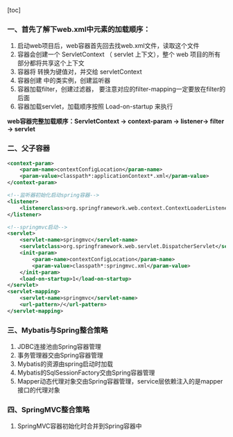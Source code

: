 [toc]

### 一、首先了解下web.xml中元素的加载顺序：

1. 启动web项目后，web容器首先回去找web.xml文件，读取这个文件
2. 容器会创建一个 ServletContext （ servlet 上下文），整个 web 项目的所有部分都将共享这个上下文
3. 容器将 转换为键值对，并交给 servletContext
4. 容器创建 中的类实例，创建监听器
5. 容器加载filter，创建过滤器， 要注意对应的filter-mapping一定要放在filter的后面
6. 容器加载servlet，加载顺序按照 Load-on-startup 来执行

**web容器完整加载顺序：ServletContext -> context-param -> listener-> filter -> servlet**

### 二、父子容器

```xml
<context-param>
    <param-name>contextConfigLocation</param-name>
    <param-value>classpath*:applicationContext*.xml</param-value>
</context-param>

<!--监听器初始化启动spring容器-->
<listener>
	<listenerclass>org.springframework.web.context.ContextLoaderListener</listenerclass>
</listener>

<!--springmvc启动-->
<servlet>
    <servlet-name>springmvc</servlet-name>
    <servletclass>org.springframework.web.servlet.DispatcherServlet</servletclass>
    <init-param>
        <param-name>contextConfigLocation</param-name>
        <param-value>classpath*:springmvc.xml</param-value>
    </init-param>
    <load-on-startup>1</load-on-startup>
</servlet>
<servlet-mapping>
    <servlet-name>springmvc</servlet-name>
    <url-pattern>/</url-pattern>
</servlet-mapping>
```

### 三、Mybatis与Spring整合策略

1. JDBC连接池由Spring容器管理
2. 事务管理器交由Spring容器管理
3. Mybatis的资源由spring启动时加载
4. Mybatis的SqlSessionFactory交由Spring容器管理
5. Mapper动态代理对象交由Spring容器管理，service层依赖注入的是mapper接口的代理对象

### 四、SpringMVC整合策略

1. SpringMVC容器初始化时合并到Spring容器中

